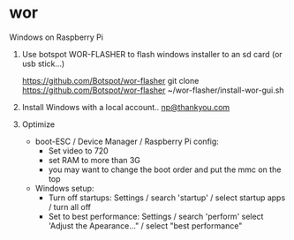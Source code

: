 # wor
Windows on Raspberry Pi

1) Use botspot WOR-FLASHER to flash windows installer to an sd card (or usb stick...)

    https://github.com/Botspot/wor-flasher
    git clone https://github.com/Botspot/wor-flasher
    ~/wor-flasher/install-wor-gui.sh


2) Install Windows with a local account..
      np@thankyou.com

3) Optimize
    - boot-ESC / Device Manager / Raspberry Pi config:
        - Set video to 720
        - set RAM to more than 3G
        - you may want to change the boot order and put the mmc on the top
    - Windows setup:
        - Turn off startups:  Settings / search 'startup' / select startup apps / turn all off
        - Set to best performance:  Settings / search 'perform' select 'Adjust the Apearance..." / select "best performance"
